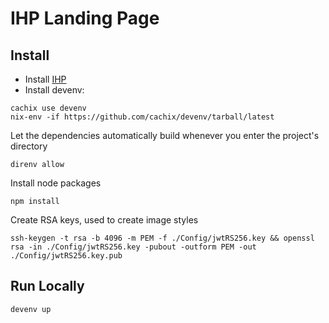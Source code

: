 # IHP Landing Page

## Install

- Install [IHP](https://ihp.digitallyinduced.com/)
- Install devenv:
```
cachix use devenv
nix-env -if https://github.com/cachix/devenv/tarball/latest
```

Let the dependencies automatically build whenever you enter the project's directory
```
direnv allow
```

Install node packages

```
npm install
```

Create RSA keys, used to create image styles

```
ssh-keygen -t rsa -b 4096 -m PEM -f ./Config/jwtRS256.key && openssl rsa -in ./Config/jwtRS256.key -pubout -outform PEM -out ./Config/jwtRS256.key.pub
```

## Run Locally

`devenv up`
